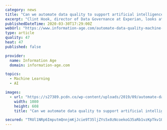 ```yaml
---
category: news
title: "Can we automate data quality to support artificial intelligence and machine learning?"
excerpt: "Clint Hook, director of Data Governance at Experian, looks at how organisations can automate data quality to support artificial intelligence and machine learning Over the last decade, companies have begun to grasp and unlock the potential that artificial intelligence (AI) and machine learning (ML) can bring. While still in its infancy ..."
publishedDateTime: 2020-03-30T17:29:00Z
webUrl: "https://www.information-age.com/automate-data-quality-machine-learning-123485510/"
type: article
quality: 47
heat: 47
published: false

provider:
  name: Information Age
  domain: information-age.com

topics:
  - Machine Learning
  - AI

images:
  - url: "https://s27389.pcdn.co/wp-content/uploads/2019/09/automate-data-quality-machine-learning.jpeg"
    width: 1080
    height: 608
    title: "Can we automate data quality to support artificial intelligence and machine learning?"

secured: "TRUl1NRp6ImputmQnnjmKjJcie9T35ljZYs5x0zNcoekoG35aRb1vzKpTkv1Q+ITbSWGEnXs3UJXKngCu5dVt41erHAPvUVkTt4FeR1gkBAwICWAkNZWId651hyNM56DYAWNPt05mJNUfHPBSw4swFJ0Ru4FTtNLQQ/pK2HqvSB70o3arFo4rnzvOK3pzGWJ0t68Nvz5bY6mj+LcPe6nd79Kj+Cgsf0zLmeiiIJ2UV/VwiXR1EdF+JMLTKP715/qPKP3McAySCP4X4Uo6lefR6dQJUWx4hFOjRmr43sfiDkE87iI5SXqJudAZUKq52UX3FkTlReS/KGVm/PQiL1aoVFb5OrpkpFHGra19+tUM6667O17OtB88jFCB5GUcRtGFNk1Rb+XPrTu11EMo0MQ0UdFssLv3xWYns9VbvleHjYVZhY52iLTtueeDdglPYHNEnN6Rk+LwfbuW/mJb4nGPggJeyXEjve2ilhCiNVXneM=;T+FyF0bFc6lGfjyaRGvE/w=="
---
```


